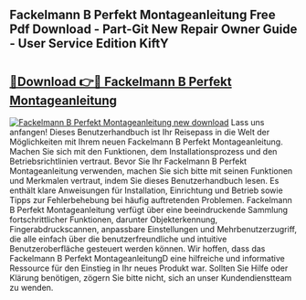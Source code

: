## Fackelmann B Perfekt Montageanleitung Free Pdf Download - Part-Git New Repair Owner Guide - User Service Edition KiftY

# <h2><a href="http://df8cu5.blite.top/?on=Fackelmann+B+Perfekt+Montageanleitung">🔗Download 👉🔴 Fackelmann B Perfekt Montageanleitung</a></h2>

[![Fackelmann B Perfekt Montageanleitung new download](https://i.imgur.com/lujVjoI.png)](http://df8cu5.blite.top/?on=Fackelmann+B+Perfekt+Montageanleitung)
Lass uns anfangen! Dieses Benutzerhandbuch ist Ihr Reisepass in die Welt der Möglichkeiten mit Ihrem neuen Fackelmann B Perfekt Montageanleitung. Machen Sie sich mit den Funktionen, dem Installationsprozess und den Betriebsrichtlinien vertraut. Bevor Sie Ihr Fackelmann B Perfekt Montageanleitung verwenden, machen Sie sich bitte mit seinen Funktionen und Merkmalen vertraut, indem Sie dieses Benutzerhandbuch lesen. Es enthält klare Anweisungen für Installation, Einrichtung und Betrieb sowie Tipps zur Fehlerbehebung bei häufig auftretenden Problemen. Fackelmann B Perfekt Montageanleitung verfügt über eine beeindruckende Sammlung fortschrittlicher Funktionen, darunter Objekterkennung, Fingerabdruckscannen, anpassbare Einstellungen und Mehrbenutzerzugriff, die alle einfach über die benutzerfreundliche und intuitive Benutzeroberfläche gesteuert werden können. Wir hoffen, dass das Fackelmann B Perfekt MontageanleitungD eine hilfreiche und informative Ressource für den Einstieg in Ihr neues Produkt war. Sollten Sie Hilfe oder Klärung benötigen, zögern Sie bitte nicht, sich an unser Kundendienstteam zu wenden.
